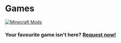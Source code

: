 # Games
[![Minecraft Mods](https://github-readme-stats.vercel.app/api/pin/?username=FOSMods&repo=Minecraft)](./Minecraft)

### Your favourite game isn't here? [Request now!](https://github.com/FOSMods/FOSMods/issues/new?assignees=&labels=Game+Request&template=game-request.md&title=Game+Request)